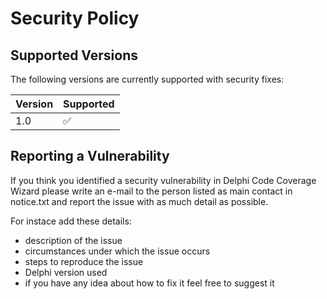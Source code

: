 # Security Policy

## Supported Versions

The following versions are currently supported with security fixes:

| Version  | Supported          |
| -------- | ------------------ |
| 1.0      | :white_check_mark: | 

## Reporting a Vulnerability

If you think you identified a security vulnerability in Delphi Code Coverage Wizard
please write an e-mail to the person listed as main contact in notice.txt
and report the issue with as much detail as possible.

For instace add these details:

* description of the issue
* circumstances under which the issue occurs
* steps to reproduce the issue
* Delphi version used
* if you have any idea about how to fix it feel free to suggest it
